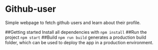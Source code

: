 # Github-user
Simple webpage to fetch github users and learn about their profile.

##Getting started
Install all dependencies with ``npm install``
##Run the project
``npm start``
##Build
``npm run build`` generates a production build folder, which can be used to deploy the app in a production environment.

